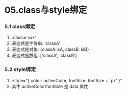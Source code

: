 # 05.class与style绑定

### 5.1 class绑定
1. :class='xxx'
2. 表达式是字符串: 'classA'
3. 表达式是对象: {classA:isA, classB: isB}
4. 表达式是数组: ['classA', 'classB']

### 5.2 style绑定
1. :style="{ color: activeColor, fontSize: fontSize + 'px' }"
2. 其中 activeColor/fontSize 是 data 属性